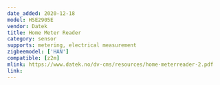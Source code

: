 ```yaml
---
date_added: 2020-12-18
model: HSE2905E
vendor: Datek
title: Home Meter Reader
category: sensor
supports: metering, electrical measurement
zigbeemodel: ['HAN']
compatible: [z2m]
mlink: https://www.datek.no/dv-cms/resources/home-meterreader-2.pdf
link: 
---
```

